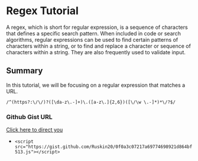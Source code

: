 # Regex Tutorial

A regex, which is short for regular expression, is a sequence of characters that defines a specific search pattern. When included in code or search algorithms, regular expressions can be used to find certain patterns of characters within a string, or to find and replace a character or sequence of characters within a string. They are also frequently used to validate input.

## Summary
In this tutorial, we will be focusing on a regular expression that matches a URL. 

```
/^(https?:\/\/)?([\da-z\.-]+)\.([a-z\.]{2,6})([\/\w \.-]*)*\/?$/
```
### Github Gist URL
[Click here to direct you](https://gist.github.com/Ruskin20/0f0a3c07217a69774698921d864bf513)


- `<script src="https://gist.github.com/Ruskin20/0f0a3c07217a69774698921d864bf513.js"></script>`

